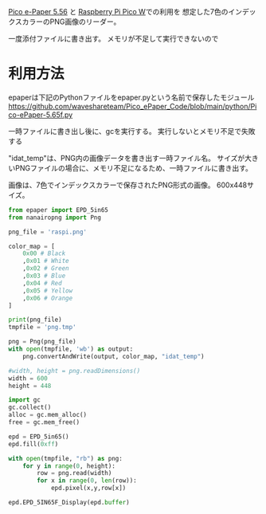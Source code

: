 
[Pico e-Paper 5.56](https://www.waveshare.com/wiki/Pico-ePaper-5.65) と [Raspberry Pi Pico W]()での利用を
想定した7色のインデックスカラーのPNG画像のリーダー。

一度添付ファイルに書き出す。
メモリが不足して実行できないので

# 利用方法

epaperは下記のPythonファイルをepaper.pyという名前で保存したモジュール
https://github.com/waveshareteam/Pico_ePaper_Code/blob/main/python/Pico-ePaper-5.65f.py

一時ファイルに書き出し後に、gcを実行する。
実行しないとメモリ不足で失敗する

"idat_temp"は、PNG内の画像データを書き出す一時ファイル名。
サイズが大きいPNGファイルの場合に、メモリ不足になるため、一時ファイルに書き出す。

画像は、7色でインデックスカラーで保存されたPNG形式の画像。
600x448サイズ。

```python
from epaper import EPD_5in65
from nanairopng import Png

png_file = 'raspi.png'

color_map = [
    0x00 # Black
    ,0x01 # White
    ,0x02 # Green
    ,0x03 # Blue
    ,0x04 # Red
    ,0x05 # Yellow
    ,0x06 # Orange
]

print(png_file)
tmpfile = 'png.tmp'

png = Png(png_file)
with open(tmpfile, 'wb') as output:
    png.convertAndWrite(output, color_map, "idat_temp")

#width, height = png.readDimensions()
width = 600
height = 448

import gc
gc.collect()
alloc = gc.mem_alloc()
free = gc.mem_free()

epd = EPD_5in65()
epd.fill(0xff)

with open(tmpfile, "rb") as png:
    for y in range(0, height):
        row = png.read(width)
        for x in range(0, len(row)):
            epd.pixel(x,y,row[x])

epd.EPD_5IN65F_Display(epd.buffer) 
```